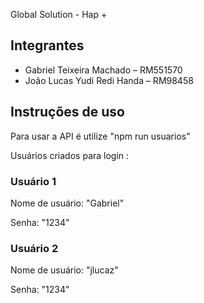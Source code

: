 Global Solution - Hap +

## Integrantes
- Gabriel Teixeira Machado – RM551570
- João Lucas Yudi Redi Handa – RM98458

## Instruções de uso
<p>Para usar a API é utilize "npm run usuarios"</p>
Usuários criados para login :

<h3>Usuário 1</h3>
<p>Nome de usuário: "Gabriel"</p>
<p>Senha: "1234"</p>

<h3>Usuário 2</h3>
<p>Nome de usuário: "jlucaz"</p>
<p>Senha: "1234"</p>


